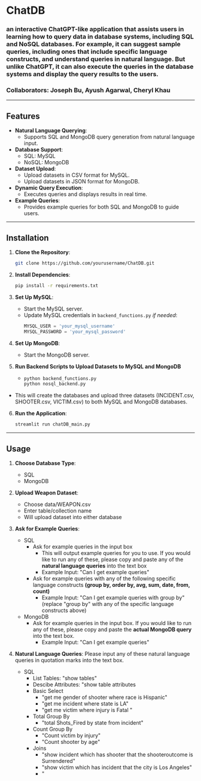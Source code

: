# ChatDB
### an interactive ChatGPT-like application that assists users in learning how to query data in database systems, including SQL and NoSQL databases. For example, it can suggest sample queries, including ones that include specific language constructs, and understand queries in natural language. But unlike ChatGPT, it can also execute the queries in the database systems and display the query results to the users.
### Collaborators: Joseph Bu, Ayush Agarwal, Cheryl Khau

---

## Features

- **Natural Language Querying**:
  - Supports SQL and MongoDB query generation from natural language input.
- **Database Support**:
  - SQL: MySQL
  - NoSQL: MongoDB
- **Dataset Upload**:
  - Upload datasets in CSV format for MySQL.
  - Upload datasets in JSON format for MongoDB.
- **Dynamic Query Execution**:
  - Executes queries and displays results in real time.
- **Example Queries**:
  - Provides example queries for both SQL and MongoDB to guide users.

---

## Installation

1. **Clone the Repository**:
   ```bash
   git clone https://github.com/yourusername/ChatDB.git
   ```
2. **Install Dependencies**:
   ```bash
   pip install -r requirements.txt
   ```
   
3. **Set Up MySQL**:
   - Start the MySQL server.
   - Update MySQL credentials in `backend_functions.py` _if needed_:
     ```python
     MYSQL_USER = 'your_mysql_username'
     MYSQL_PASSWORD = 'your_mysql_password'
     ```

4. **Set Up MongoDB**:
   - Start the MongoDB server.

5. **Run Backend Scripts to Upload Datasets to MySQL and MongoDB**
   - ```bash
     python backend_functions.py
     python nosql_backend.py
     ```
  - This will create the databases and upload three datasets (INCIDENT.csv, SHOOTER.csv, VICTIM.csv) to both MySQL and MongoDB databases.

6. **Run the Application**:
   ```bash
   streamlit run chatDB_main.py
   ```

---

## Usage

1. **Choose Database Type**:
   - SQL
   - MongoDB

2. **Upload Weapon Dataset**:
   - Choose data/WEAPON.csv
   - Enter table/collection name
   - Will upload dataset into either database

3. **Ask for Example Queries**:
   - SQL
     - Ask for example queries in the input box
       - This will output example queries for you to use. If you would like to run any of these, please copy and paste any of the **natural language queries** into the text box
       - Example Input: "Can I get example queries"
     - Ask for example queries with any of the following specific language constructs **(group by, order by, avg, sum, date, from, count)**
       - Example Input: "Can I get example queries with group by" (replace "group by" with any of the specific language constructs above)
   - MongoDB
     - Ask for example queries in the input box. If you would like to run any of these, please copy and paste the **actual MongoDB query** into the text box.
       - Example Input: "Can I get example queries"

4. **Natural Language Queries**:
   Please input any of these natural language queries in quotation marks into the text box.
   - SQL
     - List Tables: "show tables"
     - Descibe Attributes: "show table <shooter> attributes
     - Basic Select
       - "get me gender of shooter where race is Hispanic"
       - "get me incident where state is LA"
       - "get me victim where injury is Fatal "
     - Total Group By
       - "total Shots_Fired by state from incident"
     - Count Group By
       - "Count victim by injury"
       - "Count shooter by age"
     - Joins
       - "show incident which has shooter that the shooteroutcome is Surrendered"
       - "show victim which has incident that the city is Los Angeles"
       - "
